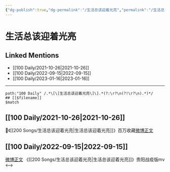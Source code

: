 ```yaml
---
{"dg-publish":true,"dg-permalink":"/生活总该迎着光亮","permalink":"/生活总该迎着光亮/","created":"2022-12-07T16:56:20.000+08:00","updated":"2023-01-04T13:19:52.022+08:00"}
---
```


# 生活总该迎着光亮

## Linked Mentions
- [[100 Daily/2021-10-26\|2021-10-26]]
- [[100 Daily/2022-09-15\|2022-09-15]]
- [[100 Daily/2023-01-16\|2023-01-16]]


---

```expander
path:"100 Daily" /.*\[\[生活总该迎着光亮\]\].*(?:\r?\n(?!\r?\n).*)*/
## [[$filename]]
$match
```
## [[100 Daily/2021-10-26\|2021-10-26]]
🌟《[[200 Songs/生活总该迎着光亮\|生活总该迎着光亮]]》百万收藏[微博正文](https://m.weibo.cn/6466290670/4696650751149231)

## [[100 Daily/2022-09-15\|2022-09-15]]
[微博正文](https://m.weibo.cn/2707274307/4813909687010459) 《[[200 Songs/生活总该迎着光亮\|生活总该迎着光亮]]》贵阳战疫版mv
<-->